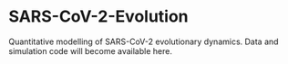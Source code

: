 # SARS-CoV-2-Evolution
Quantitative modelling of SARS-CoV-2 evolutionary dynamics. Data and simulation code will become available here.
